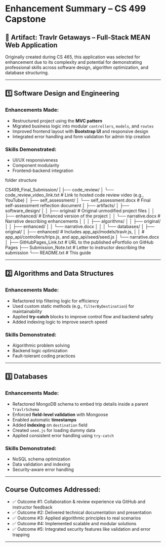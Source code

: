 # Enhancement Summary – CS 499 Capstone

## 📁 Artifact: Travlr Getaways – Full-Stack MEAN Web Application
Originally created during CS 465, this application was selected for enhancement due to its complexity and potential for demonstrating professional skills across software design, algorithm optimization, and database structuring.

---

## 1️⃣ Software Design and Engineering

### Enhancements Made:
- Restructured project using the **MVC pattern**
- Migrated business logic into modular `controllers`, `models`, and `routes`
- Improved frontend layout with **Bootstrap UI** and responsive design
- Integrated error handling and form validation for admin trip creation

### Skills Demonstrated:
- UI/UX responsiveness
- Component modularity
- Frontend-backend integration

folder structure

CS499_Final_Submission/
|
├── code_review/
│   └── code_review_video_link.txt       # Link to hosted code review video (e.g., YouTube)
│
├── self_assessment/
│   └── self_assessment.docx             # Final self-assessment reflection document
│
├── artifacts/
│   ├── software_design/
│   │   ├── original/                    # Original unmodified project files
│   │   ├── enhanced/                    # Enhanced version of the project
│   │   └── narrative.docx               # Narrative describing enhancements
│   │
│   ├── algorithms/
│   │   ├── original/
│   │   ├── enhanced/
│   │   └── narrative.docx
│   │
│   └── databases/
│       ├── original/
│       ├── enhanced/                    # Includes app_api/models/travlr.js,
│       │                                # app_api/controllers/trips.js, and app_api/seed/seed.js
│       └── narrative.docx
│
├── GitHubPages_Link.txt                 # URL to the published ePortfolio on GitHub Pages
├── Submission_Note.txt                  # Letter to instructor describing the submission
└── README.txt                           # This guide


---

## 2️⃣ Algorithms and Data Structures

### Enhancements Made:
- Refactored trip filtering logic for efficiency
- Used custom static methods (e.g., `filterByDestination`) for maintainability
- Applied **try-catch** blocks to improve control flow and backend safety
- Added indexing logic to improve search speed

### Skills Demonstrated:
- Algorithmic problem solving
- Backend logic optimization
- Fault-tolerant coding practices

---

## 3️⃣ Databases

### Enhancements Made:
- Refactored MongoDB schema to embed trip details inside a parent `TravlrSchema`
- Enforced **field-level validation** with Mongoose
- Enabled automatic **timestamps**
- Added **indexing** on `destination` field
- Created `seed.js` for loading dummy data
- Applied consistent error handling using `try-catch`

### Skills Demonstrated:
- NoSQL schema optimization
- Data validation and indexing
- Security-aware error handling

---

## Course Outcomes Addressed:
- ✅ Outcome #1: Collaboration & review experience via GitHub and instructor feedback
- ✅ Outcome #2: Delivered technical documentation and presentation
- ✅ Outcome #3: Applied algorithmic principles to real scenarios
- ✅ Outcome #4: Implemented scalable and modular solutions
- ✅ Outcome #5: Integrated security features like validation and error trapping

---

